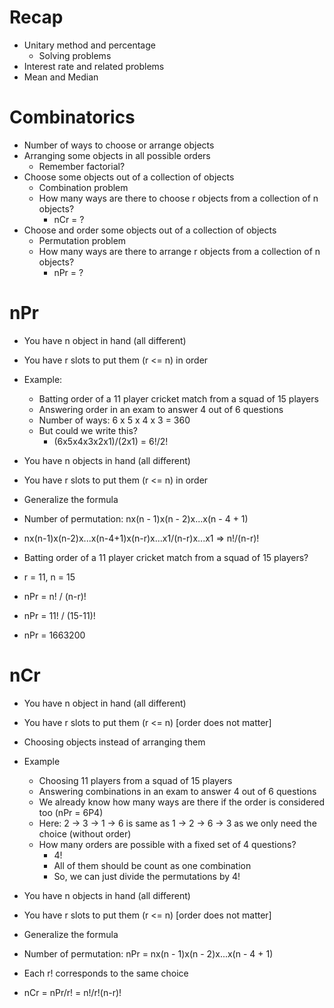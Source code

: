 # Recap

- Unitary method and percentage
  - Solving problems
- Interest rate and related problems
- Mean and Median

# Combinatorics

- Number of ways to choose or arrange objects
- Arranging some objects in all possible orders
  - Remember factorial?
- Choose some objects out of a collection of objects
  - Combination problem
  - How many ways are there to choose r objects from a collection of n objects?
    - nCr = ?
- Choose and order some objects out of a collection of objects
  - Permutation problem
  - How many ways are there to arrange r objects from a collection of n objects?
    - nPr = ?

# nPr

- You have n object in hand (all different)
- You have r slots to put them (r <= n) in order
- Example:

  - Batting order of a 11 player cricket match from a squad of 15 players
  - Answering order in an exam to answer 4 out of 6 questions
  - Number of ways: 6 x 5 x 4 x 3 = 360
  - But could we write this?
    - (6x5x4x3x2x1)/(2x1) = 6!/2!

- You have n objects in hand (all different)
- You have r slots to put them (r <= n) in order
- Generalize the formula
- Number of permutation: nx(n - 1)x(n - 2)x...x(n - 4 + 1)
- nx(n-1)x(n-2)x...x(n-4+1)x(n-r)x...x1/(n-r)x...x1 => n!/(n-r)!

- Batting order of a 11 player cricket match from a squad of 15 players?
- r = 11, n = 15
- nPr = n! / (n-r)!
- nPr = 11! / (15-11)!
- nPr = 1663200

# nCr

- You have n object in hand (all different)
- You have r slots to put them (r <= n) [order does not matter]
- Choosing objects instead of arranging them
- Example

  - Choosing 11 players from a squad of 15 players
  - Answering combinations in an exam to answer 4 out of 6 questions
  - We already know how many ways are there if the order is considered too (nPr = 6P4)
  - Here: 2 -> 3 -> 1 -> 6 is same as 1 -> 2 -> 6 -> 3 as we only need the choice (without order)
  - How many orders are possible with a fixed set of 4 questions?
    - 4!
    - All of them should be count as one combination
    - So, we can just divide the permutations by 4!

- You have n objects in hand (all different)
- You have r slots to put them (r <= n) [order does not matter]
- Generalize the formula
- Number of permutation: nPr = nx(n - 1)x(n - 2)x...x(n - 4 + 1)
- Each r! corresponds to the same choice
- nCr = nPr/r! = n!/r!(n-r)!
